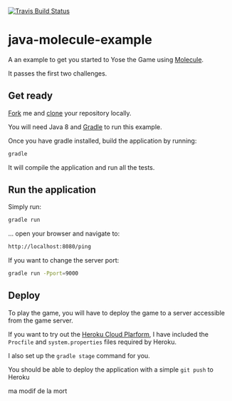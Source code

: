 [![Travis Build Status](https://travis-ci.org/yosethegame/java-molecule-example.svg?branch=master)](https://travis-ci.org/yosethegame/java-molecule-example)


java-molecule-example
=====================

A an example to get you started to Yose the Game using [Molecule](http://vtence.com/molecule).

It passes the first two challenges.

## Get ready

[Fork](https://help.github.com/articles/fork-a-repo) me and [clone](https://help.github.com/articles/fork-a-repo#step-2-clone-your-fork) your repository locally.

You will need Java 8 and [Gradle](http://www.gradle.org) to run this example.

Once you have gradle installed, build the application by running:

```sh
gradle
```

It will compile the application and run all the tests.

## Run the application

Simply run:

```sh
gradle run
```

... open your browser and navigate to:

```sh
http://localhost:8080/ping
```

If you want to change the server port:

```sh
gradle run -Pport=9000
```

## Deploy

To play the game, you will have to deploy the game to a server accessible from the game server.

If you want to try out the [Heroku Cloud Plarform](http://www.heroku.com), I have included the ```Procfile``` 
and ```system.properties``` files required by Heroku. 

I also set up the ```gradle stage``` command for you. 

You should be able to deploy the application with a simple ```git push``` to Heroku

ma modif de la mort

